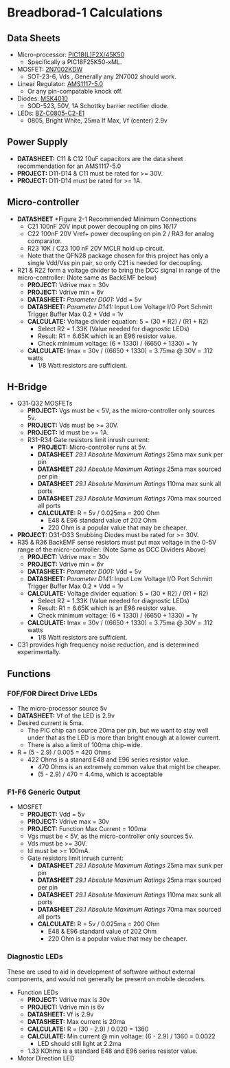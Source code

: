 # Breadborad-1 Calculations

## Data Sheets

- Micro-processor: [PIC18(L)F2X/45K50](http://ww1.microchip.com/downloads/en/devicedoc/30000684B.pdf)
  - Specifically a PIC18F25K50-xML.
- MOSFET: [2N7002KDW](https://datasheet.lcsc.com/lcsc/2111291830_CBI-2N7002KDW-72K_C2919800.pdf)
  - SOT-23-6, Vds , Generally any 2N7002 should work.
- Linear Regulator: [AMS1117-5.0](http://www.advanced-monolithic.com/pdf/ds1117.pdf)
  - Or any pin-compatable knock off.
- Diodes: [MSK4010](https://datasheet.lcsc.com/lcsc/1912111437_Shikues-MSK4010_C345958.pdf)
  - SOD-523, 50V, 1A Schottky barrier rectifier diode.
- LEDs: [BZ-C0805-C2-E1](https://datasheet.lcsc.com/lcsc/2106081833_baizou-BZ-C0805-C2-E1_C2833063.pdf)
  - 0805, Bright White, 25ma If Max, Vf (center) 2.9v

## Power Supply

- **DATASHEET:** C11 & C12 10uF capacitors are the data sheet recommendation for an AMS1117-5.0
- **PROJECT:** D11-D14 & C11 must be rated for >= 30V.
- **PROJECT:** D11-D14 must be rated for >= 1A.

## Micro-controller

- **DATASHEET** *Figure 2-1 Recommended Minimum Connections
  - C21 100nF 20V input power decoupling on pins 16/17
  - C22 100nF 20V Vref+ power decoupling on pin 2 / RA3 for analog comparator.
  - R23 10K / C23 100 nF 20V MCLR hold up circuit.
  - Note that the QFN28 package chosen for this project has only a single Vdd/Vss pin pair,
    so only C21 is needed for decoupling.
- R21 & R22 form a voltage divider to bring the DCC signal in range of the micro-controller: (Note same as BackEMF below)
  - **PROJECT:** Vdrive max = 30v
  - **PROJECT:** Vdrive min = 6v
  - **DATASHEET:** *Parameter D001:* Vdd = 5v
  - **DATASHEET:** *Parameter D141:* Input Low Voltage I/O Port Schmitt Trigger Buffer Max 0.2 * Vdd = 1v
  - **CALCULATE:** Voltage divider equation: 5 = (30 * R2) / (R1 + R2)
    - Select R2 = 1.33K (Value needed for diagnostic LEDs)
    - Result: R1 = 6.65K which is an E96 resistor value.
    - Check minimum voltage: (6 * 1330) / (6650 + 1330) = 1v
  - **CALCULATE:** Imax = 30v / ((6650 + 1330) = 3.75ma @ 30V = .112 watts
    - 1/8 Watt resistors are sufficient.

## H-Bridge

- Q31-Q32 MOSFETs
  - **PROJECT:** Vgs must be < 5V, as the micro-controller only sources 5v.
  - **PROJECT:** Vds must be >= 30V.
  - **PROJECT:** Id must be >= 1A.
  - R31-R34 Gate resistors limit inrush current:
    - **PROJECT:** Micro-controller runs at 5v.
    - **DATASHEET** *29.1 Absolute Maximum Ratings* 25ma max sunk per pin
    - **DATASHEET** *29.1 Absolute Maximum Ratings* 25ma max sourced per pin
    - **DATASHEET** *29.1 Absolute Maximum Ratings* 110ma max sunk all ports
    - **DATASHEET** *29.1 Absolute Maximum Ratings* 70ma max sourced all ports
    - **CALCULATE:** R = 5v / 0.025ma = 200 Ohm
      - E48 & E96 standard value of 202 Ohm
      - 220 Ohm is a popular value that may be cheaper.
- **PROJECT:** D31-D33 Snubbing Diodes must be rated for >= 30V.
- R35 & R36 BackEMF sense resistors must put max voltage in the 0-5V range of the
  micro-controller: (Note Same as DCC Dividers Above)
  - **PROJECT:** Vdrive max = 30v
  - **PROJECT:** Vdrive min = 6v
  - **DATASHEET:** *Parameter D001:* Vdd = 5v
  - **DATASHEET:** *Parameter D141:* Input Low Voltage I/O Port Schmitt Trigger Buffer Max 0.2 * Vdd = 1v
  - **CALCULATE:** Voltage divider equation: 5 = (30 * R2) / (R1 + R2)
    - Select R2 = 1.33K (Value needed for diagnostic LEDs)
    - Result: R1 = 6.65K which is an E96 resistor value.
    - Check minimum voltage: (6 * 1330) / (6650 + 1330) = 1v
  - **CALCULATE:** Imax = 30v / ((6650 + 1330) = 3.75ma @ 30V = .112 watts
    - 1/8 Watt resistors are sufficient.
- C31 provides high frequency noise reduction, and is determined experimentally.

## Functions

### F0F/F0R Direct Drive LEDs

- The micro-processor source 5v
- **DATASHEET:** Vf of the LED is 2.9v
- Desired current is 5ma.
  - The PIC chip can source 20ma per pin, but we want to stay well under that as the LED is 
    more than bright enough at a lower current.
  - There is also a limit of 100ma chip-wide.
- R = (5 - 2.9) / 0.005 = 420 Ohms
  - 422 Ohms is a stanard E48 and E96 series resistor value.
    - 470 Ohms is an extremely common value that might be cheaper.
    - (5 - 2.9) / 470 = 4.4ma, which is acceptable

### F1-F6 Generic Output

- MOSFET
  - **PROJECT:** Vdd = 5v
  - **PROJECT:** Vdrive max = 30v
  - **PROJECT:** Function Max Current = 100ma
  - Vgs must be < 5V, as the micro-controller only sources 5v.
  - Vds must be >= 30V.
  - Id must be >= 100mA.
  - Gate resistors limit inrush current:
    - **DATASHEET** *29.1 Absolute Maximum Ratings* 25ma max sunk per pin
    - **DATASHEET** *29.1 Absolute Maximum Ratings* 25ma max sourced per pin
    - **DATASHEET** *29.1 Absolute Maximum Ratings* 110ma max sunk all ports
    - **DATASHEET** *29.1 Absolute Maximum Ratings* 70ma max sourced all ports
    - **CALCULATE:** R = 5v / 0.025ma = 200 Ohm
      - E48 & E96 standard value of 202 Ohm
      - 220 Ohm is a popular value that may be cheaper.

### Diagnostic LEDs

These are used to aid in development of software without external components, and would not
generally be present on mobile decoders.

- Function LEDs
  - **PROJECT:** Vdrive max is 30v
  - **PROJECT:** Vdrive min is 6v
  - **DATASHEET:** Vf is 2.9v
  - **DATASHEET:** Max current is 20ma
  - **CALCULATE:** R = (30 - 2.9) / 0.020 = 1360
  - **CALCULATE:** Min current @ min voltage: (6 - 2.9) / 1360 = 0.0022
    - LED should still light at 2.2ma
  - 1.33 KOhms is a standard E48 and E96 series resistor value.
- Motor Direction LED



